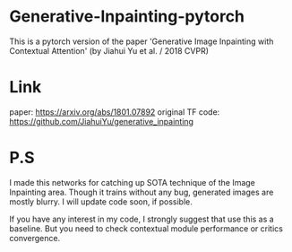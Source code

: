 # Generative-Inpainting-pytorch
This is a pytorch version of the paper 'Generative Image Inpainting with Contextual Attention' (by Jiahui Yu et al. / 2018 CVPR)

# Link
paper: https://arxiv.org/abs/1801.07892
original TF code: https://github.com/JiahuiYu/generative_inpainting

# P.S
I made this networks for catching up SOTA technique of the Image Inpainting area.
Though it trains without any bug, generated images are mostly blurry.
I will update code soon, if possible.

If you have any interest in my code, I strongly suggest that use this as a baseline.
But you need to check contextual module performance or critics convergence.
